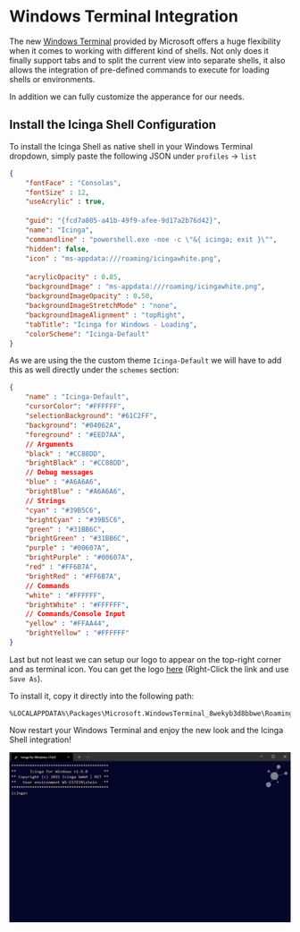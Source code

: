 # Windows Terminal Integration

The new [Windows Terminal](https://www.microsoft.com/en-US/p/windows-terminal/9n0dx20hk701?activetab=pivot:overviewtab) provided by Microsoft offers a huge flexibility when it comes to working with different kind of shells. Not only does it finally support tabs and to split the current view into separate shells, it also allows the integration of pre-defined commands to execute for loading shells or environments.

In addition we can fully customize the apperance for our needs.

## Install the Icinga Shell Configuration

To install the Icinga Shell as native shell in your Windows Terminal dropdown, simply paste the following JSON under `profiles` -> `list`

```json
{
    "fontFace" : "Consolas",
    "fontSize" : 12,
    "useAcrylic" : true,

    "guid": "{fcd7a805-a41b-49f9-afee-9d17a2b76d42}",
    "name": "Icinga",
    "commandline" : "powershell.exe -noe -c \"&{ icinga; exit }\"",
    "hidden": false,
    "icon" : "ms-appdata:///roaming/icingawhite.png",

    "acrylicOpacity" : 0.85,
    "backgroundImage" : "ms-appdata:///roaming/icingawhite.png",
    "backgroundImageOpacity" : 0.50,
    "backgroundImageStretchMode" : "none",
    "backgroundImageAlignment" : "topRight",
    "tabTitle": "Icinga for Windows - Loading",
    "colorScheme": "Icinga-Default"
}
```

As we are using the the custom theme `Icinga-Default` we will have to add this as well directly under the `schemes` section:

```json
{
    "name" : "Icinga-Default",
    "cursorColor": "#FFFFFF",
    "selectionBackground": "#61C2FF",
    "background": "#04062A",
    "foreground" : "#EED7AA",
    // Arguments
    "black" : "#CC88DD",
    "brightBlack" : "#CC88DD",
    // Debug messages
    "blue" : "#A6A6A6",
    "brightBlue" : "#A6A6A6",
    // Strings
    "cyan" : "#39B5C6",
    "brightCyan" : "#39B5C6",
    "green" : "#31BB6C",
    "brightGreen" : "#31BB6C",
    "purple" : "#00607A",
    "brightPurple" : "#00607A",
    "red" : "#FF6B7A",
    "brightRed" : "#FF6B7A",
    // Commands
    "white" : "#FFFFFF",
    "brightWhite" : "#FFFFFF",
    // Commands/Console Input
    "yellow" : "#FFAA44",
    "brightYellow" : "#FFFFFF"
}
```

Last but not least we can setup our logo to appear on the top-right corner and as terminal icon. You can get the logo [here](../images/03_windows_terminal/icingawhite.png) (Right-Click the link and use `Save As`).

To install it, copy it directly into the following path:

```text
%LOCALAPPDATA%\Packages\Microsoft.WindowsTerminal_8wekyb3d8bbwe\RoamingState
```

Now restart your Windows Terminal and enjoy the new look and the Icinga Shell integration!

![Windows Terminal](../images/03_windows_terminal/icinga_shell.png)
